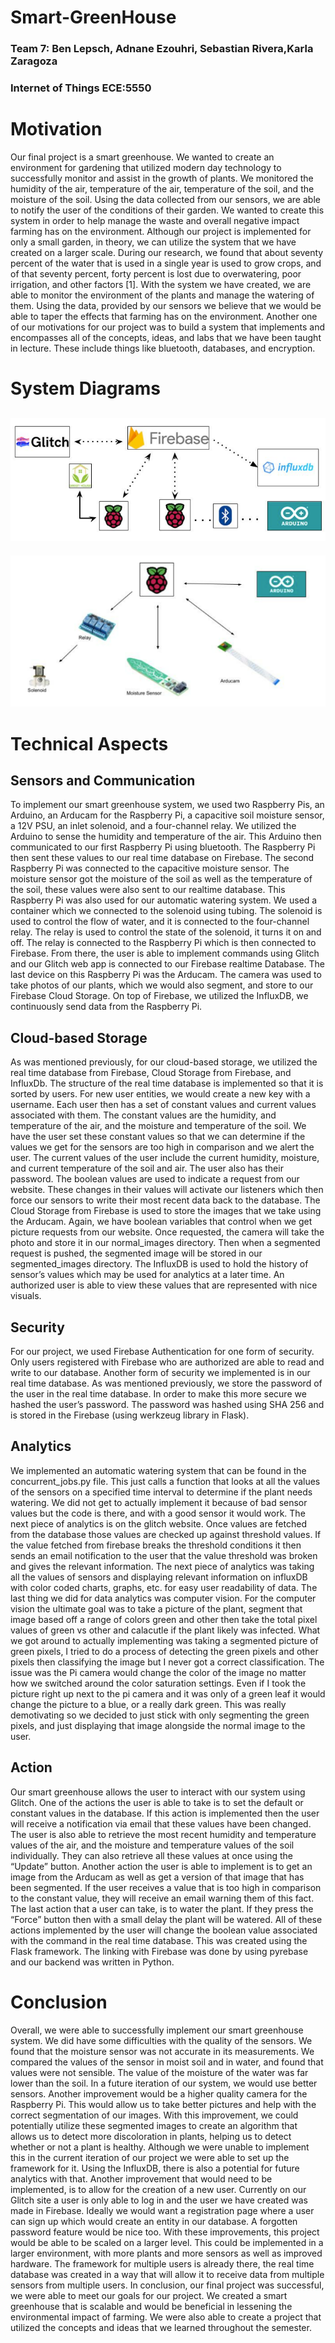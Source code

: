 # Smart-GreenHouse
### Team 7: Ben Lepsch, Adnane Ezouhri, Sebastian Rivera,Karla  Zaragoza
### Internet of Things ECE:5550

# Motivation

Our final project is a smart greenhouse. We wanted to create an environment for
gardening that utilized modern day technology to successfully monitor and assist in the
growth of plants. We monitored the humidity of the air, temperature of the air, temperature
of the soil, and the moisture of the soil. Using the data collected from our sensors, we are able to notify the user of the conditions of their garden. We wanted to create this system in order to help manage the waste and overall negative impact farming has on the
environment. Although our project is implemented for only a small garden, in theory, we
can utilize the system that we have created on a larger scale. During our research, we
found that about seventy percent of the water that is used in a single year is used to grow
crops, and of that seventy percent, forty percent is lost due to overwatering, poor
irrigation, and other factors [1]. With the system we have created, we are able to monitor
the environment of the plants and manage the watering of them. Using the data, provided
by our sensors we believe that we would be able to taper the effects that farming has on
the environment. Another one of our motivations for our project was to build a system that
implements and encompasses all of the concepts, ideas, and labs that we have been
taught in lecture. These include things like bluetooth, databases, and encryption.

# System Diagrams

![System Diagram](https://github.com/aezouhri/Smart-GreenHouse/blob/main/Pictures/System%20Diagram.png)
---
![Greenhouse System Diagram](https://github.com/aezouhri/Smart-GreenHouse/blob/main/Pictures/Greenhouse%20System%20Diagram.png)
# Technical Aspects
## Sensors and Communication

To implement our smart greenhouse system, we used two Raspberry Pis, an Arduino, an Arducam for the Raspberry Pi, a capacitive soil moisture sensor, a 12V PSU, an inlet solenoid, and a four-channel relay. We utilized the Arduino to sense the humidity and temperature of the air. This Arduino then communicated to our first Raspberry Pi using bluetooth. The Raspberry Pi then sent these values to our real time database on Firebase. The second Raspberry Pi was connected to the capacitive moisture sensor. The moisture sensor got the moisture of the soil as well as the temperature of the soil, these values were also sent to our realtime database. This Raspberry Pi was also used for our automatic watering system. We used a container which we connected to the solenoid using tubing. The solenoid is used to control the flow of water, and it is connected to the four-channel relay. The relay is used to control the state of the solenoid, it turns it on and off. The relay is connected to the Raspberry Pi which is then connected to Firebase. From there, the user is able to implement commands using Glitch and our Glitch web app is connected to our Firebase realtime Database. The last device on this Raspberry Pi was the Arducam. The camera was used to take photos of our plants, which we would also segment, and store to our Firebase Cloud Storage. On top of Firebase, we utilized the InfluxDB, we continuously send data from the Raspberry Pi.  

## Cloud-based Storage

As was mentioned previously, for our cloud-based storage, we utilized the real time database from Firebase, Cloud Storage from Firebase, and InfluxDb. The structure of the real time database is implemented so that it is sorted by users. For new user entities, we would create a new key with a username. Each user then has a set of constant values and current values associated with them. The constant values are the humidity, and temperature of the air, and the moisture and temperature of the soil. We have the user set these constant values so that we can determine if the values we get for the sensors are too high in comparison and we alert the user. The current values of the user include the current humidity, moisture, and current temperature of the soil and air. The user also has their password. The boolean values are used to indicate a request from our website. These changes in their values will activate our listeners which then force our sensors to write their most recent data back to the database. The Cloud Storage from Firebase is used to store  the images that we take using the Arducam. Again, we have boolean variables that control when we get picture requests from our website. Once requested, the camera will take the photo and store it in our normal_images directory. Then when a segmented request is pushed, the segmented image will be stored in our segmented_images directory. The InfluxDB is used to hold the history of sensor’s values which may be used for analytics at a later time. An authorized user is able to view these values that are represented with nice visuals.


## Security 
For our project, we used Firebase Authentication for one form of security. Only users registered with Firebase who are authorized are able to read and write to our database. Another form of security we implemented is in our real time database. As was mentioned previously, we store the password of the user in the real time database. In order to make this more secure we hashed the user’s password. The password was hashed using SHA 256 and is stored in the Firebase (using werkzeug library in Flask).

## Analytics
We implemented an automatic watering system that can be found in the concurrent_jobs.py file. This just calls a function that looks at all the values of the sensors on a specified time interval to determine if the plant needs watering. We did not get to actually implement it because of bad sensor values but the code is there, and with a good sensor it would work. The next piece of analytics is on the glitch website. Once values are fetched from the database those values are checked up against threshold values. If the value fetched from firebase breaks the threshold conditions it then sends an email notification to the user that the value threshold was broken and gives the relevant information. The next piece of analytics was taking all the values of sensors and displaying relevant information on influxDB with color coded charts, graphs, etc. for easy user readability of data. The last thing we did for data analytics was computer vision. For the computer vision the ultimate goal was to take a picture of the plant, segment that image based off a range of colors green and other then take the total pixel values of green vs other and calacutle if the plant likely was infected. What we got around to actually implementing was taking a segmented picture of green pixels, I tried to do a process of detecting the green pixels and other pixels then classifying the image but I never got a correct classification. The issue was the Pi camera would change the color of the image no matter how we switched around the color saturation settings. Even if I took the picture right up next to the pi camera and it was only of a green leaf it would change the picture to a blue, or a really dark green. This was really demotivating so we decided to just stick with only segmenting the green pixels, and just displaying that image alongside the normal image to the user.

## Action

Our smart greenhouse allows the user to interact with our system using Glitch. One of the actions the user is able to take is to set the default or constant values in the database. If this action is implemented then the user will receive a notification via email that these values have been changed. The user is also able to retrieve the most recent humidity and temperature values of the air, and the moisture and temperature values of the soil individually. They can also retrieve all these values at once using the “Update” button. Another action the user is able to implement is to get an image from the Arducam as well as get a version of that image that has been segmented. If the user receives a value that is too high in comparison to the constant value, they will receive an email warning them of this fact. The last action that a user can take, is to water the plant. If they press the “Force” button then with a small delay the plant will be watered. All of these actions implemented by the user will change the boolean value associated with the command in the real time database. This was created using the Flask framework. The linking with Firebase was done by using pyrebase and our backend was written in Python.

# Conclusion

Overall, we were able to successfully implement our smart greenhouse system. We did have some difficulties with the quality of the sensors. We found that the moisture sensor was not accurate in its measurements. We compared the values of the sensor in moist soil and in water, and found that values were not sensible. The value of the moisture of the water was far lower than the soil. In a future iteration of our system, we would use better sensors. Another improvement would be a higher quality camera for the Raspberry Pi. This would allow us to take better pictures and help with the correct segmentation of our images. With this improvement, we could potentially utilize these segmented images to create an algorithm that allows us to detect more discoloration in plants, helping us to detect whether or not a plant is healthy. Although we were unable to implement this in the current iteration of our project we were able to set up the framework for it. Using the InfluxDB, there is also a potential for future analytics with that. Another improvement that would need to be implemented, is to allow for the creation of a new user. Currently on our Glitch site a user is only able to log in and the user we have created was made in Firebase. Ideally we would want a registration page where a user can sign up which would create an entity in our database. A forgotten password feature would be nice too. With these improvements, this project would be able to be scaled on a larger level. This could be implemented in a larger environment, with more plants and more sensors as well as improved hardware. The framework for multiple users is already there, the real time database was created in a way that will allow it to receive data from multiple sensors from multiple users.  In conclusion, our final project was successful, we were able to meet our goals for our project. We created a smart greenhouse that is scalable and would be beneficial in lessening the environmental impact of farming. We were also able to create a project that utilized the concepts and ideas that we learned throughout the semester.


